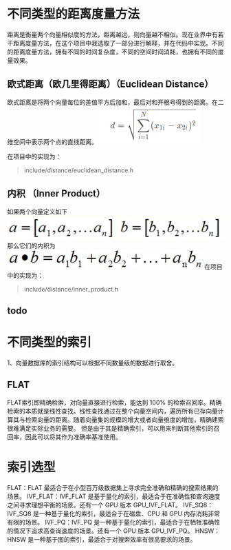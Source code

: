 # 不同类型的距离度量方法
距离是衡量两个向量相似度的方法，距离越远，则向量越不相似。现在业界中有若干距离度量方法，在这个项目中我选取了一部分进行解释，并在代码中实现。不同的距离度量方法，拥有不同的时间复杂度，不同的空间时间消耗，也拥有不同的度量效果。
## 欧式距离（欧几里得距离）（Euclidean Distance）
欧式距离是将两个向量每位的差值平方后加和，最后对和开根号得到的距离。在二维空间中表示两个点的直线距离。
![欧式距离](picture/euclidean_distance.png)

在项目中的实现为：
> include/distance/euclidean_distance.h

## 内积 （Inner Product）
如果两个向量定义如下
![内积1](picture/inner_product1.png)
那么它们的内积为
![内积2](picture/inner_product2.png)
在项目中的实现为：
> include/distance/inner_product.h

## todo


# 不同类型的索引
1、向量数据库的索引结构可以根据不同数量级的数据进行取舍。
## FLAT
FLAT索引即精确检索，对向量直接进行检索，能达到 100% 的检索召回率。精确检索的本质就是线性查找。线性查找通过在整个向量空间内，遍历所有已存向量计算其与检索向量的距离。随着向量集的规模的增大或者向量维度的增加，精确建索很难满足实际业务的需要。
但是由于其是精确索引，可以用来判断其他索引的召回率，因此可以将其作为准确率基准使用。

# 索引选型
FLAT：FLAT 最适合于在小型百万级数据集上寻求完全准确和精确的搜索结果的场景。
IVF_FLAT：IVF_FLAT 是基于量化的索引，最适合于在准确性和查询速度之间寻求理想平衡的场景。还有一个 GPU 版本 GPU_IVF_FLAT。
IVF_SQ8：IVF_SQ8 是一种基于量化的索引，最适合于在磁盘、CPU 和 GPU 内存消耗非常有限的场景。
IVF_PQ：IVF_PQ 是一种基于量化的索引，最适合于在牺牲准确性的情况下追求高查询速度的场景。还有一个 GPU 版本 GPU_IVF_PQ。
HNSW：HNSW 是一种基于图的索引，最适合于对搜索效率有很高要求的场景。
